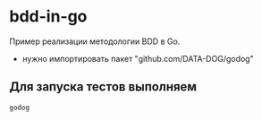 # bdd-in-go

Пример реализации методологии BDD в Go.

- нужно импортировать пакет "github.com/DATA-DOG/godog"

## Для запуска тестов выполняем

```
godog
```

